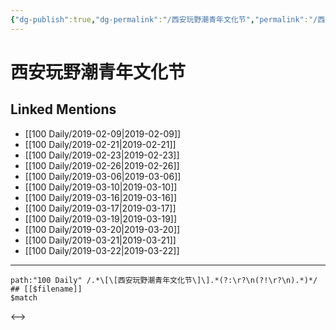 ```yaml
---
{"dg-publish":true,"dg-permalink":"/西安玩野潮青年文化节","permalink":"/西安玩野潮青年文化节/"}
---
```


# 西安玩野潮青年文化节

## Linked Mentions
- [[100 Daily/2019-02-09\|2019-02-09]]
- [[100 Daily/2019-02-21\|2019-02-21]]
- [[100 Daily/2019-02-23\|2019-02-23]]
- [[100 Daily/2019-02-26\|2019-02-26]]
- [[100 Daily/2019-03-06\|2019-03-06]]
- [[100 Daily/2019-03-10\|2019-03-10]]
- [[100 Daily/2019-03-16\|2019-03-16]]
- [[100 Daily/2019-03-17\|2019-03-17]]
- [[100 Daily/2019-03-19\|2019-03-19]]
- [[100 Daily/2019-03-20\|2019-03-20]]
- [[100 Daily/2019-03-21\|2019-03-21]]
- [[100 Daily/2019-03-22\|2019-03-22]]


---

```expander
path:"100 Daily" /.*\[\[西安玩野潮青年文化节\]\].*(?:\r?\n(?!\r?\n).*)*/
## [[$filename]]
$match
```

<-->